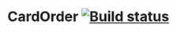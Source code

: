# CardOrder [![Build status](https://ci.appveyor.com/api/projects/status/x1ap8qx2v3al8lft?svg=true)](https://ci.appveyor.com/project/danya794/postmanecho)